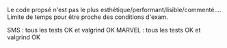 Le code propsé n'est pas le plus esthétique/performant/lisible/commenté....
Limite de temps pour être proche des conditions d'exam.

SMS : tous les tests OK et valgrind OK
MARVEL : tous les tests OK et valgrind OK
